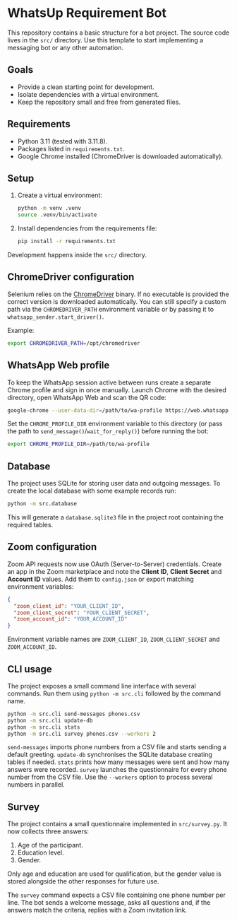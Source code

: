# WhatsUp Requirement Bot

This repository contains a basic structure for a bot project. The source code lives
in the `src/` directory. Use this template to start implementing a messaging
bot or any other automation.

## Goals
- Provide a clean starting point for development.
- Isolate dependencies with a virtual environment.
- Keep the repository small and free from generated files.

## Requirements
- Python 3.11 (tested with 3.11.8).
- Packages listed in `requirements.txt`.
- Google Chrome installed (ChromeDriver is downloaded automatically).

## Setup
1. Create a virtual environment:
   ```bash
   python -m venv .venv
   source .venv/bin/activate
   ```
2. Install dependencies from the requirements file:
   ```bash
   pip install -r requirements.txt
   ```

Development happens inside the `src/` directory.

## ChromeDriver configuration
Selenium relies on the [ChromeDriver](https://chromedriver.chromium.org/) binary.
If no executable is provided the correct version is downloaded automatically.
You can still specify a custom path via the `CHROMEDRIVER_PATH` environment
variable or by passing it to `whatsapp_sender.start_driver()`.

Example:

```bash
export CHROMEDRIVER_PATH=/opt/chromedriver
```

## WhatsApp Web profile
To keep the WhatsApp session active between runs create a separate Chrome
profile and sign in once manually. Launch Chrome with the desired directory,
open WhatsApp Web and scan the QR code:

```bash
google-chrome --user-data-dir=/path/to/wa-profile https://web.whatsapp.com
```

Set the ``CHROME_PROFILE_DIR`` environment variable to this directory (or pass
the path to ``send_message()``/``wait_for_reply()``) before running the bot:

```bash
export CHROME_PROFILE_DIR=/path/to/wa-profile
```


## Database
The project uses SQLite for storing user data and outgoing messages. To create
the local database with some example records run:

```bash
python -m src.database
```

This will generate a `database.sqlite3` file in the project root containing the
required tables.

## Zoom configuration
Zoom API requests now use OAuth (Server-to-Server) credentials. Create an app in
the Zoom marketplace and note the **Client ID**, **Client Secret** and
**Account ID** values. Add them to `config.json` or export matching environment
variables:

```json
{
  "zoom_client_id": "YOUR_CLIENT_ID",
  "zoom_client_secret": "YOUR_CLIENT_SECRET",
  "zoom_account_id": "YOUR_ACCOUNT_ID"
}
```

Environment variable names are `ZOOM_CLIENT_ID`, `ZOOM_CLIENT_SECRET` and
`ZOOM_ACCOUNT_ID`.

## CLI usage
The project exposes a small command line interface with several commands. Run
them using `python -m src.cli` followed by the command name.

```bash
python -m src.cli send-messages phones.csv
python -m src.cli update-db
python -m src.cli stats
python -m src.cli survey phones.csv --workers 2
```

`send-messages` imports phone numbers from a CSV file and starts sending a
default greeting. `update-db` synchronises the SQLite database creating tables if
needed. `stats` prints how many messages were sent and how many answers were
recorded. `survey` launches the questionnaire for every phone number from the
CSV file. Use the ``--workers`` option to process several numbers in parallel.

## Survey
The project contains a small questionnaire implemented in `src/survey.py`. It
now collects three answers:

1. Age of the participant.
2. Education level.
3. Gender.

Only age and education are used for qualification, but the gender value is
stored alongside the other responses for future use.

The `survey` command expects a CSV file containing one phone number per line.
The bot sends a welcome message, asks all questions and, if the answers match
the criteria, replies with a Zoom invitation link.
